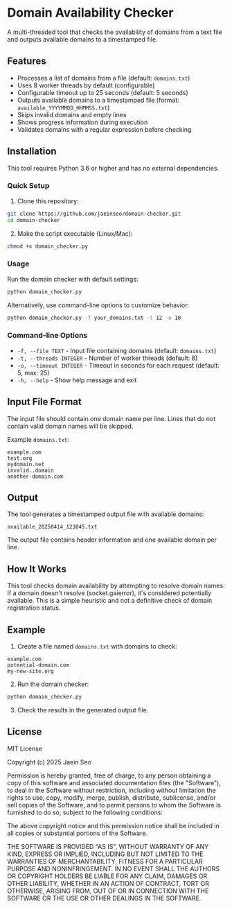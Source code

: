 # Domain Availability Checker

A multi-threaded tool that checks the availability of domains from a text file and outputs available domains to a timestamped file.

## Features

- Processes a list of domains from a file (default: `domains.txt`)
- Uses 8 worker threads by default (configurable)
- Configurable timeout up to 25 seconds (default: 5 seconds)
- Outputs available domains to a timestamped file (format: `available_YYYYMMDD_HHMMSS.txt`)
- Skips invalid domains and empty lines
- Shows progress information during execution
- Validates domains with a regular expression before checking

## Installation

This tool requires Python 3.6 or higher and has no external dependencies.

### Quick Setup

1. Clone this repository:
```bash
git clone https://github.com/jaeinseo/domain-checker.git
cd domain-checker
```

2. Make the script executable (Linux/Mac):
```bash
chmod +x domain_checker.py
```

### Usage

Run the domain checker with default settings:
```bash
python domain_checker.py
```

Alternatively, use command-line options to customize behavior:
```bash
python domain_checker.py -f your_domains.txt -t 12 -o 10
```

### Command-line Options

- `-f, --file TEXT` - Input file containing domains (default: `domains.txt`)
- `-t, --threads INTEGER` - Number of worker threads (default: 8)
- `-o, --timeout INTEGER` - Timeout in seconds for each request (default: 5, max: 25)
- `-h, --help` - Show help message and exit

## Input File Format

The input file should contain one domain name per line. 
Lines that do not contain valid domain names will be skipped.

Example `domains.txt`:
```
example.com
test.org
mydomain.net
invalid..domain
another-domain.com
```

## Output

The tool generates a timestamped output file with available domains:
```
available_20250414_123045.txt
```

The output file contains header information and one available domain per line.

## How It Works

This tool checks domain availability by attempting to resolve domain names. If a domain doesn't resolve (socket.gaierror), it's considered potentially available. This is a simple heuristic and not a definitive check of domain registration status.

## Example

1. Create a file named `domains.txt` with domains to check:
```
example.com
potential-domain.com
my-new-site.org
```

2. Run the domain checker:
```bash
python domain_checker.py
```

3. Check the results in the generated output file.

## License

MIT License

Copyright (c) 2025 Jaein Seo

Permission is hereby granted, free of charge, to any person obtaining a copy
of this software and associated documentation files (the "Software"), to deal
in the Software without restriction, including without limitation the rights
to use, copy, modify, merge, publish, distribute, sublicense, and/or sell
copies of the Software, and to permit persons to whom the Software is
furnished to do so, subject to the following conditions:

The above copyright notice and this permission notice shall be included in all
copies or substantial portions of the Software.

THE SOFTWARE IS PROVIDED "AS IS", WITHOUT WARRANTY OF ANY KIND, EXPRESS OR
IMPLIED, INCLUDING BUT NOT LIMITED TO THE WARRANTIES OF MERCHANTABILITY,
FITNESS FOR A PARTICULAR PURPOSE AND NONINFRINGEMENT. IN NO EVENT SHALL THE
AUTHORS OR COPYRIGHT HOLDERS BE LIABLE FOR ANY CLAIM, DAMAGES OR OTHER
LIABILITY, WHETHER IN AN ACTION OF CONTRACT, TORT OR OTHERWISE, ARISING FROM,
OUT OF OR IN CONNECTION WITH THE SOFTWARE OR THE USE OR OTHER DEALINGS IN THE
SOFTWARE.
